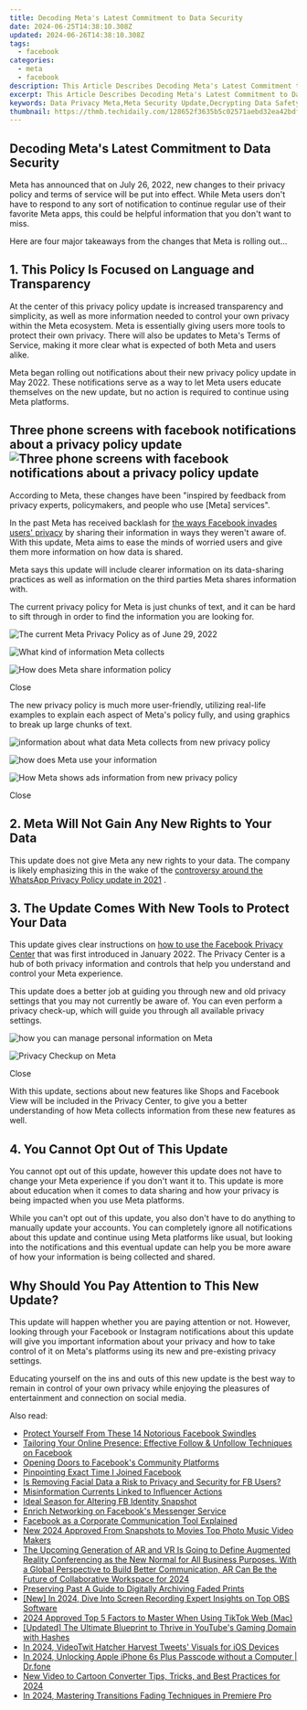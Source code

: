```yaml
---
title: Decoding Meta's Latest Commitment to Data Security
date: 2024-06-25T14:38:10.308Z
updated: 2024-06-26T14:38:10.308Z
tags:
  - facebook
categories:
  - meta
  - facebook
description: This Article Describes Decoding Meta's Latest Commitment to Data Security
excerpt: This Article Describes Decoding Meta's Latest Commitment to Data Security
keywords: Data Privacy Meta,Meta Security Update,Decrypting Data Safety,Meta Security Promise,New Data Protection,Secure Data Meta,Data Trustworthiness
thumbnail: https://thmb.techidaily.com/128652f3635b5c02571aebd32ea42bdf5de3d8228fe08a4a4993ce8bcc5b8b84.png
---
```


## Decoding Meta's Latest Commitment to Data Security

 Meta has announced that on July 26, 2022, new changes to their privacy policy and terms of service will be put into effect. While Meta users don't have to respond to any sort of notification to continue regular use of their favorite Meta apps, this could be helpful information that you don't want to miss.

 Here are four major takeaways from the changes that Meta is rolling out...

## 1\. This Policy Is Focused on Language and Transparency

 At the center of this privacy policy update is increased transparency and simplicity, as well as more information needed to control your own privacy within the Meta ecosystem. Meta is essentially giving users more tools to protect their own privacy. There will also be updates to Meta's Terms of Service, making it more clear what is expected of both Meta and users alike.

 Meta began rolling out notifications about their new privacy policy update in May 2022\. These notifications serve as a way to let Meta users educate themselves on the new update, but no action is required to continue using Meta platforms.

## Three phone screens with facebook notifications about a privacy policy update ![Three phone screens with facebook notifications about a privacy policy update](https://static0.makeuseofimages.com/wordpress/wp-content/uploads/2022/06/Meta_Notifications.jpeg)

 According to Meta, these changes have been "inspired by feedback from privacy experts, policymakers, and people who use \[Meta\] services".

 In the past Meta has received backlash for [the ways Facebook invades users' privacy](https://www.makeuseof.com/ways-facebook-invades-privacy-stop/) by sharing their information in ways they weren't aware of. With this update, Meta aims to ease the minds of worried users and give them more information on how data is shared.

 Meta says this update will include clearer information on its data-sharing practices as well as information on the third parties Meta shares information with.

 The current privacy policy for Meta is just chunks of text, and it can be hard to sift through in order to find the information you are looking for.

![The current Meta Privacy Policy as of June 29, 2022](https://static1.makeuseofimages.com/wordpress/wp-content/uploads/2022/06/current_privacy_policy.jpg)

![What kind of information Meta collects](https://static1.makeuseofimages.com/wordpress/wp-content/uploads/2022/06/examplie_of_current_policy.jpg)

![How does Meta share information policy](https://static1.makeuseofimages.com/wordpress/wp-content/uploads/2022/06/example_of_current_policy2.jpg)

Close

 The new privacy policy is much more user-friendly, utilizing real-life examples to explain each aspect of Meta's policy fully, and using graphics to break up large chunks of text.

![information about what data Meta collects from new privacy policy](https://static1.makeuseofimages.com/wordpress/wp-content/uploads/2022/06/new_policy.jpg)

![how does Meta use your information](https://static1.makeuseofimages.com/wordpress/wp-content/uploads/2022/06/new_policy2.jpg)

![How Meta shows ads information from new privacy policy](https://static1.makeuseofimages.com/wordpress/wp-content/uploads/2022/06/new_policy3.jpg)

Close

## 2\. Meta Will Not Gain Any New Rights to Your Data

 This update does not give Meta any new rights to your data. The company is likely emphasizing this in the wake of the [controversy around the WhatsApp Privacy Policy update in 2021](https://www.makeuseof.com/whatsapp-delays-privacy-policy-facebook-data-sharing-controversy/) .

## 3\. The Update Comes With New Tools to Protect Your Data

 This update gives clear instructions on [how to use the Facebook Privacy Center](https://www.makeuseof.com/how-to-use-facebook-privacy-center/) that was first introduced in January 2022\. The Privacy Center is a hub of both privacy information and controls that help you understand and control your Meta experience.

 This update does a better job at guiding you through new and old privacy settings that you may not currently be aware of. You can even perform a privacy check-up, which will guide you through all available privacy settings.

![how you can manage personal information on Meta](https://static1.makeuseofimages.com/wordpress/wp-content/uploads/2022/06/manage_or_delete_info.jpg)

![Privacy Checkup on Meta](https://static1.makeuseofimages.com/wordpress/wp-content/uploads/2022/06/privacy_checkup.jpg)

Close

 With this update, sections about new features like Shops and Facebook View will be included in the Privacy Center, to give you a better understanding of how Meta collects information from these new features as well.

## 4\. You Cannot Opt Out of This Update

 You cannot opt out of this update, however this update does not have to change your Meta experience if you don't want it to. This update is more about education when it comes to data sharing and how your privacy is being impacted when you use Meta platforms.

 While you can't opt out of this update, you also don't have to do anything to manually update your accounts. You can completely ignore all notifications about this update and continue using Meta platforms like usual, but looking into the notifications and this eventual update can help you be more aware of how your information is being collected and shared.

## Why Should You Pay Attention to This New Update?

 This update will happen whether you are paying attention or not. However, looking through your Facebook or Instagram notifications about this update will give you important information about your privacy and how to take control of it on Meta's platforms using its new and pre-existing privacy settings.

 Educating yourself on the ins and outs of this new update is the best way to remain in control of your own privacy while enjoying the pleasures of entertainment and connection on social media.


<ins class="adsbygoogle"
     style="display:block"
     data-ad-format="autorelaxed"
     data-ad-client="ca-pub-7571918770474297"
     data-ad-slot="1223367746"></ins>



<ins class="adsbygoogle"
     style="display:block"
     data-ad-client="ca-pub-7571918770474297"
     data-ad-slot="8358498916"
     data-ad-format="auto"
     data-full-width-responsive="true"></ins>

<span class="atpl-alsoreadstyle">Also read:</span>
<div><ul>
<li><a href="https://facebook.techidaily.com/protect-yourself-from-these-14-notorious-facebook-swindles/"><u>Protect Yourself From These 14 Notorious Facebook Swindles</u></a></li>
<li><a href="https://facebook.techidaily.com/tailoring-your-online-presence-effective-follow-and-unfollow-techniques-on-facebook/"><u>Tailoring Your Online Presence: Effective Follow & Unfollow Techniques on Facebook</u></a></li>
<li><a href="https://facebook.techidaily.com/opening-doors-to-facebooks-community-platforms/"><u>Opening Doors to Facebook's Community Platforms</u></a></li>
<li><a href="https://facebook.techidaily.com/pinpointing-exact-time-i-joined-facebook/"><u>Pinpointing Exact Time I Joined Facebook</u></a></li>
<li><a href="https://facebook.techidaily.com/is-removing-facial-data-a-risk-to-privacy-and-security-for-fb-users/"><u>Is Removing Facial Data a Risk to Privacy and Security for FB Users?</u></a></li>
<li><a href="https://facebook.techidaily.com/misinformation-currents-linked-to-influencer-actions/"><u>Misinformation Currents Linked to Influencer Actions</u></a></li>
<li><a href="https://facebook.techidaily.com/ideal-season-for-altering-fb-identity-snapshot/"><u>Ideal Season for Altering FB Identity Snapshot</u></a></li>
<li><a href="https://facebook.techidaily.com/enrich-networking-on-facebooks-messenger-service/"><u>Enrich Networking on Facebook's Messenger Service</u></a></li>
<li><a href="https://facebook.techidaily.com/facebook-as-a-corporate-communication-tool-explained/"><u>Facebook as a Corporate Communication Tool Explained</u></a></li>
<li><a href="https://video-creation-software.techidaily.com/new-2024-approved-from-snapshots-to-movies-top-photo-music-video-makers/"><u>New 2024 Approved From Snapshots to Movies Top Photo Music Video Makers</u></a></li>
<li><a href="https://ai-editing-video.techidaily.com/1713951274179-the-upcoming-generation-of-ar-and-vr-is-going-to-define-augmented-reality-conferencing-as-the-new-normal-for-all-business-purposes-with-a-global-perspective/"><u>The Upcoming Generation of AR and VR Is Going to Define Augmented Reality Conferencing as the New Normal for All Business Purposes. With a Global Perspective to Build Better Communication, AR Can Be the Future of Collaborative Workspace for 2024</u></a></li>
<li><a href="https://extra-tips.techidaily.com/preserving-past-a-guide-to-digitally-archiving-faded-prints/"><u>Preserving Past  A Guide to Digitally Archiving Faded Prints</u></a></li>
<li><a href="https://screen-video-capture.techidaily.com/new-in-2024-dive-into-screen-recording-expert-insights-on-top-obs-software/"><u>[New] In 2024, Dive Into Screen Recording  Expert Insights on Top OBS Software</u></a></li>
<li><a href="https://tiktok-videos.techidaily.com/2024-approved-top-5-factors-to-master-when-using-tiktok-web-mac/"><u>2024 Approved  Top 5 Factors to Master When Using TikTok Web (Mac)</u></a></li>
<li><a href="https://facebook-video-share.techidaily.com/updated-the-ultimate-blueprint-to-thrive-in-youtubes-gaming-domain-with-hashes/"><u>[Updated] The Ultimate Blueprint to Thrive in YouTube's Gaming Domain with Hashes</u></a></li>
<li><a href="https://twitter-videos.techidaily.com/in-2024-videotwit-hatcher-harvest-tweets-visuals-for-ios-devices/"><u>In 2024, VideoTwit Hatcher  Harvest Tweets' Visuals for iOS Devices</u></a></li>
<li><a href="https://iphone-unlock.techidaily.com/in-2024-unlocking-apple-iphone-6s-plus-passcode-without-a-computer-drfone-by-drfone-ios/"><u>In 2024, Unlocking Apple iPhone 6s Plus Passcode without a Computer | Dr.fone</u></a></li>
<li><a href="https://smart-video-editing.techidaily.com/new-video-to-cartoon-converter-tips-tricks-and-best-practices-for-2024/"><u>New Video to Cartoon Converter Tips, Tricks, and Best Practices for 2024</u></a></li>
<li><a href="https://extra-skills.techidaily.com/in-2024-mastering-transitions-fading-techniques-in-premiere-pro/"><u>In 2024, Mastering Transitions  Fading Techniques in Premiere Pro</u></a></li>
</ul></div>
